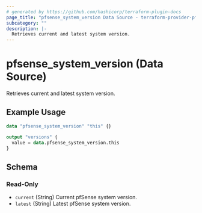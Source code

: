 ```yaml
---
# generated by https://github.com/hashicorp/terraform-plugin-docs
page_title: "pfsense_system_version Data Source - terraform-provider-pfsense"
subcategory: ""
description: |-
  Retrieves current and latest system version.
---
```


# pfsense_system_version (Data Source)

Retrieves current and latest system version.

## Example Usage

```terraform
data "pfsense_system_version" "this" {}

output "versions" {
  value = data.pfsense_system_version.this
}
```

<!-- schema generated by tfplugindocs -->
## Schema

### Read-Only

- `current` (String) Current pfSense system version.
- `latest` (String) Latest pfSense system version.
